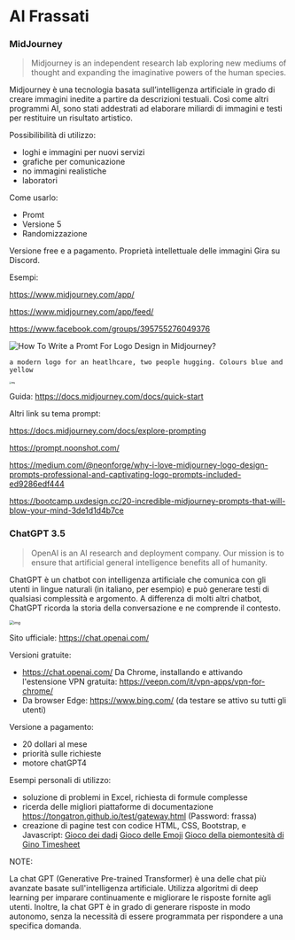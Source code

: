 # AI Frassati 



### MidJourney

> Midjourney is an independent research lab exploring new mediums of thought and expanding the imaginative powers of the human species.

Midjourney è una tecnologia basata sull’intelligenza artificiale in grado di creare immagini inedite a partire da descrizioni testuali. Così come altri programmi AI, sono stati addestrati ad elaborare miliardi di immagini e testi per restituire un risultato artistico.

Possibilibilità di utilizzo:

- loghi e immagini per nuovi servizi
- grafiche per comunicazione
- no immagini realistiche
- laboratori 

Come usarlo:

- Promt
- Versione 5
- Randomizzazione

Versione free e a pagamento.
Proprietà intellettuale delle immagini
Gira su Discord.

Esempi: 

https://www.midjourney.com/app/ 

https://www.midjourney.com/app/feed/

https://www.facebook.com/groups/395755276049376 

![How To Write a Promt For Logo Design in Midjourney?](https://uploads-ssl.webflow.com/5de2db6d3719a1e2f3e4454c/63e474ea612cdd77de92b742_midjourney-logo-design-prompt-example_ee7977583396680886dd0d4cc13b05ad_800.png)



`a modern logo for an heatlhcare, two people hugging. Colours blue and yellow`

**<img src="https://cdn.discordapp.com/attachments/1039201129612972092/1100487782809469099/tongatron_a_modern_logo_for_an_heatlhcare_two_people_hugging._C_cfb3646d-4ed8-4db9-b378-64f9de69c4b4.png" alt="img" style="zoom: 25%;" />**



Guida: https://docs.midjourney.com/docs/quick-start

Altri link su tema prompt:

https://docs.midjourney.com/docs/explore-prompting 

https://prompt.noonshot.com/ 

https://medium.com/@neonforge/why-i-love-midjourney-logo-design-prompts-professional-and-captivating-logo-prompts-included-ed9286edf444 

https://bootcamp.uxdesign.cc/20-incredible-midjourney-prompts-that-will-blow-your-mind-3de1d1d4b7ce 



### ChatGPT 3.5

> OpenAI is an AI research and deployment company. Our mission is to ensure that artificial general intelligence benefits all of humanity.

ChatGPT è un chatbot con intelligenza artificiale che comunica con gli utenti in lingue naturali (in italiano, per esempio) e può generare testi di qualsiasi complessità e argomento. A differenza di molti altri chatbot, ChatGPT ricorda la storia della conversazione e ne comprende il contesto.

<img src="https://media.beehiiv.com/cdn-cgi/image/fit=scale-down,format=auto,onerror=redirect,quality=80/uploads/asset/file/216320e2-5892-461e-be2a-3b641de4dd54/image.png" alt="img" style="zoom: 50%;" />

Sito ufficiale:
https://chat.openai.com/ 

Versioni gratuite:

- https://chat.openai.com/
  Da Chrome, installando e attivando l'estensione VPN gratuita: https://veepn.com/it/vpn-apps/vpn-for-chrome/ 
- Da browser Edge: https://www.bing.com/
  (da testare se attivo su tutti gli utenti)


Versione a pagamento:

- 20 dollari al mese
- priorità sulle richieste
- motore chatGPT4



Esempi personali di utilizzo:

- soluzione di problemi in Excel, richiesta di formule complesse
- ricerda delle migliori piattaforme di documentazione
  https://tongatron.github.io/test/gateway.html
  (Password: frassa)
- creazione di pagine test con codice HTML, CSS, Bootstrap, e Javascript:
  [Gioco dei dadi](https://tongatron.github.io/giochi/dado)
  [Gioco delle Emoji](https://tongatron.github.io/giochi/emoji)
  [Gioco della piemontesità di Gino ](https://tongatron.github.io/giochi/gino)
  [Timesheet](https://tongatron.github.io/giochi/timesheet)



NOTE:

La chat GPT (Generative Pre-trained Transformer) è una delle chat più avanzate basate sull'intelligenza artificiale. Utilizza algoritmi di deep learning per imparare continuamente e migliorare le risposte fornite agli utenti. Inoltre, la chat GPT è in grado di generare risposte in modo autonomo, senza la necessità di essere programmata per rispondere a una specifica domanda.





